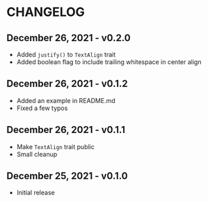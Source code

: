 # CHANGELOG

## December 26, 2021 - v0.2.0

- Added `justify()` to `TextAlign` trait
- Added boolean flag to include trailing whitespace in center align

## December 26, 2021 - v0.1.2

- Added an example in README.md
- Fixed a few typos

## December 26, 2021 - v0.1.1

- Make `TextAlign` trait public
- Small cleanup

## December 25, 2021 - v0.1.0

- Initial release
